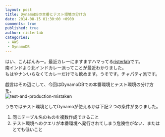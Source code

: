 ```yaml
---
layout: post
title: DynamoDBの本番とテスト環境の分け方
date: 2014-08-15 01:30:00 +0900
comments: true
published: true
author: risterlab
categories: 
 - AWS
 - DynamoDB
---
```

  
はい、こんばんみー。最近カレーにますますハマってる[risterlab](http://diary.risterlab.com)です。  
南インドより北インドカレー派ってことが最近わかりました。  
もはやナンいらなくてカレーだけでも飲めます。うそです。チャパティ派です。  
  
戯言はその辺にして、今回はDynamoDBでの本番環境とテスト環境の分け方を。  
![test-and-production-mistaken](http://blog.branch4.pw/images/2014/08/test-and-production-mistaken.gif)  
  
うちではテスト環境としてDynamoが使えるかは下記２つの条件がありました。  
  
1. 同じテーブル名のものを複数作成できること  
1. テスト環境へのクエリが本番環境へ発行されてしまう危険性がない、またはとても低いこと
  
<!-- more —-> 
  
### 同じテーブル名を複数つくるには  
----------
  
これがDynamoDBでは意外にやっかい。  
結論申しますと、同じテーブル名については、別リージョンという制限付きで可能。  
  
オンプレだと本番DBとテストDBは大体違う筐体、DB、スキーマにのってるからテーブル名は同じにできるんだけど  
DynamoDBの場合は  
１つのリージョンが１つDBで、AWSのアカウントがスキーマ。というイメージだとわかりやすい。  
つまりAWS1アカウントでTokyoリージョンにDynamoDBのテーブルを作るということは  
ひとつのDBのあるスキーマ内にテーブルを作るということ。  
つまりもちろん同じテーブル名はだめですね。  
じゃあ別のアカウントにするかって、そんなにアカウント作りたくないし、それは現実的ではなし。  
一番簡単なのはリージョンを変えることでしょう。  
    
本番をもちろん東京に。テストは適当に一番安いVirginiaってのがよい。  
  

|AWSアカウントID | リージョン | テーブル | 環境 |
|:------------:|:------:|:-----:|:------:|
|432156781234   | TOKYO     | TBL_HOGEHOGE | 本番 |
|432156781234   | VIRGINA   | TBL_HOGEHOGE | テスト |

これでそれぞれのスループット数を設定すればOK  
  
### 本番とテストのアクセス制限   
----------
  
DynamoDBへのアクセスにはリソースネーム（ARN）を使います。  
たとえばこんなの。  
`arn:aws:dynamodb:us-east-1:432156781234:table/TBL_HOGEHOGE`  

これにはリージョンが含まれているから、アクセス先の設定ミスなど人為的なミスを除けば、間違える危険性は低い。  
とはいえ、その人為的ミスが起こっちゃう訳ですね。  
だからそもそもアクセス制限をしたいところですが、そこで使うのがIAM。  
　　
IAMでアプリが使うユーザーをテスト用と本番用で作って　　
そこでさっきのリソースネームを使ってアクセス制限をかけましょう。　　
そうすれば、さらにACCESSKEYとSECRETKEYがそれぞれ違うので、　　
本当に最初のKEYの設定さえ間違えなければ、アプリが間違えて本番用のARNで本番用のテーブルに繋ごうとしても、権限なしではじいてくれるというわけです。　　
　　
IAMで設定するDynamoDBのPolicyはこんな感じ。　　
さっきの表の例でいくと　　
#####テスト用のユーザーにつけるPolicy　　
```
{
  "Version": "2012-10-17",
  "Statement": [
    {
      "Sid": "Stmt1399538126123",
      "Effect": "Allow",
      "Action": [
        "dynamodb:BatchGetItem",
        "dynamodb:BatchWriteItem",
        "dynamodb:CreateTable",
        "dynamodb:DeleteItem",
        "dynamodb:DescribeTable",
        "dynamodb:GetItem",
        "dynamodb:ListTables",
        "dynamodb:PutItem",
        "dynamodb:Query",
        "dynamodb:Scan",
        "dynamodb:UpdateItem",
        "dynamodb:UpdateTable"
      ],
      "Resource": [
        "arn:aws:dynamodb:us-east-1: 432156781234:table/TBL_HOGEHOGE"
      ]
    }
  ]
}
```
　　
#####本番用のユーザーにつけるPolicy　　
```
{
  "Version": "2012-10-17",
  "Statement": [
    {
      "Sid": "Stmt1399538126123",
      "Effect": "Allow",
      "Action": [
        "dynamodb:BatchGetItem",
        "dynamodb:BatchWriteItem",
        "dynamodb:CreateTable",
        "dynamodb:DeleteItem",
        "dynamodb:DescribeTable",
        "dynamodb:GetItem",
        "dynamodb:ListTables",
        "dynamodb:PutItem",
        "dynamodb:Query",
        "dynamodb:Scan",
        "dynamodb:UpdateItem",
        "dynamodb:UpdateTable"
      ],
      "Resource": [
        "arn:aws:dynamodb:ap-northeast-1: 432156781234:table/TBL_HOGEHOGE"
      ]
    }
  ]
}
```
  
### まとめ  
----------
  
DynamoDBでテスト環境と本番環境を作る時、  
下記のようにすればよし。  
  
1. 同じテーブル名を複数作成する  
別リージョンで同名のテーブルを作成することが可能。  
1. テスト環境へのクエリが本番環境へ発行されてしまわないようにする  
ARNだけの区別では不十分。  
ユーザーをわけてIAMでPolicyを設定しアクセス制限をすべし。  　
  
もちろん性能評価とか負荷試験には別リージョンのテスト環境は使ってはだめですよ。レイテンシー違いますからね。  
  
<script type="text/javascript" language="javascript">
  num = Math.floor( Math.random() * 6 );
  document.write( aff[ num ]);
</script>
  
